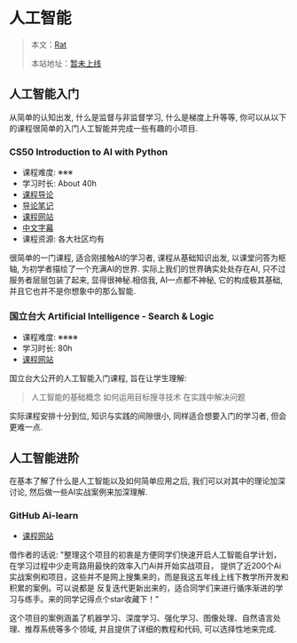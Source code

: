 # 人工智能
> 本文：[Rat](https://github.com/kiroitorat)
>
> 本站地址：[暂未上线]()

## 人工智能入门

从简单的认知出发, 什么是监督与非监督学习, 什么是梯度上升等等, 你可以从以下的课程很简单的入门人工智能并完成一些有趣的小项目.

### CS50 Introduction to AI with Python
- 课程难度: ※※※
- 学习时长: About 40h
- [课程导论](https://www.bilibili.com/video/BV1tT4y137LB)
- [导论笔记](https://bsheepcoder.github.io/2022/04/06/AI_BJ_CS50/)
- [课程网站](https://cs50.harvard.edu/ai/2020/)
- [中文字幕](https://www.bilibili.com/video/BV17K4y1678s)
- 课程资源: 各大社区均有

很简单的一门课程, 适合刚接触AI的学习者, 课程从基础知识出发, 以课堂问答为枢轴, 为初学者描绘了一个充满AI的世界.
实际上我们的世界确实处处存在AI, 只不过服务者层层包装了起来, 显得很神秘.相信我, AI一点都不神秘, 它的构成极其基础, 并且它也并不是你想象中的那么智能.


### 国立台大 Artificial Intelligence - Search & Logic
- 课程难度: ※※※※
- 学习时长: 80h
- [课程网站](https://www.coursera.org/learn/rengong-zhineng)

国立台大公开的人工智能入门课程, 旨在让学生理解:
> 人工智能的基础概念
> 如何运用目标搜寻技术
> 在实践中解决问题

实际课程安排十分到位, 知识与实践的间隙很小, 同样适合想要入门的学习者, 但会更难一点.

## 人工智能进阶

在基本了解了什么是人工智能以及如何简单应用之后, 我们可以对其中的理论加深讨论, 然后做一些AI实战案例来加深理解.

### GitHub Ai-learn
- [课程网站](https://github.com/tangyudi/Ai-Learn)

借作者的话说: "整理这个项目的初衷是方便同学们快速开启人工智能自学计划，在学习过程中少走弯路用最快的效率入门Ai并开始实战项目， 提供了近200个Ai实战案例和项目，这些并不是网上搜集来的，而是我这五年线上线下教学所开发和积累的案例。可以说都是 反复迭代更新出来的，适合同学们来进行循序渐进的学习与练手。来的同学记得点个star收藏下！"

这个项目的案例涵盖了机器学习、深度学习、强化学习、图像处理、自然语言处理、推荐系统等多个领域, 并且提供了详细的教程和代码, 可以选择性地来完成.

